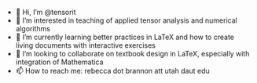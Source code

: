 - 👋 Hi, I’m @tensorit
- 👀 I’m interested in teaching of applied tensor analysis and numerical algorithms
- 🌱 I’m currently learning better practices in LaTeX and how to create living documents with interactive exercises
- 💞️ I’m looking to collaborate on textbook design in LaTeX, especially with integration of Mathematica
- 📫 How to reach me: rebecca dot brannon att utah daut edu

<!---
tensorit/tensorit is a ✨ special ✨ repository because its `README.md` (this file) appears on your GitHub profile.
You can click the Preview link to take a look at your changes.
--->
